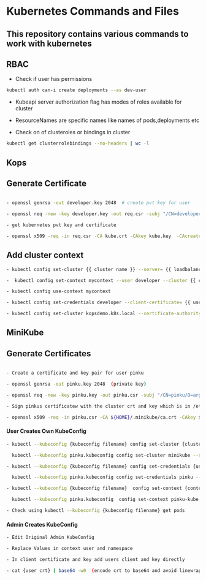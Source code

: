 # Kubernetes Commands and Files

## This repository contains various commands to work with kubernetes

## RBAC

- Check if user has permissions
```sh
kubectl auth can-i create deployments --as dev-user
```

- Kubeapi server authorization flag has modes of roles available for cluster

- ResourceNames are specific names like names of pods,deployments etc

- Check on of clusteroles or bindings in cluster
```sh
kubectl get clusterrolebindings --no-headers | wc -l
```


## Kops

## Generate Certificate

```sh

- openssl genrsa -out developer.key 2048  # create pvt key for user

- openssl req -new -key developer.key -out req.csr -subj "/CN=developer/O=developer"

- get kubernetes pvt key and certificate

- openssl x509 -req -in req.csr -CA kube.crt -CAkey kube.key  -CAcreateserial -out developer.crt -days 365


```

## Add cluster context 
```sh
- kubectl config set-cluster {{ cluster name }} --server= {{ loadbalancer/master url }}

-  kubectl config set-context mycontext --user developer --cluster {{ cluster name }} 

- kubectl config use-context mycontext

- kubectl config set-credentials developer --client-certificate= {{ users certificate}} --client-key= {{ users key }} 

- kubectl config set-cluster kopsdemo.k8s.local --certificate-authority= {{kubernetes certificate  }}

```


## MiniKube

## Generate Certificates

```sh

- Create a certificate and key pair for user pinku

- openssl genrsa -out pinku.key 2048  (private key)

- openssl req -new -key pinku.key -out pinku.csr -subj "/CN=pinku/O=argo" (certificate signing request)

- Sign pinkus certificatew with the cluster crt and key which is in /etc/kubernetes/pki or .minikube folder

- openssl x509 -req -in pinku.csr -CA ${HOME}/.minikube/ca.crt -CAkey ${HOME}/.minikube/ca.key -CAcreateserial -out pinku.crt -days 45  

```

#### User Creates Own KubeConfig

```sh
- kubectl --kubeconfig {kubeconfig filename} config set-cluster {cluster name} --server {server url} --certificate-authority=${HOME}/.minikube/ca.crt (create kubeconfig)

  kubectl --kubeconfig pinku.kubeconfig config set-cluster minikube --server https://192.168.99.100:8443 --certificate-authority=${HOME}/.minikube/ca.crt

- kubectl --kubeconfig {kubeconfig filename} config set-credentials {username } --client-certificate {user crt} --client-key {user key}

  kubectl --kubeconfig pinku.kubeconfig config set-credentials pinku --client-certificate pinku.crt --client-key pinku.key   (attach user)

- kubectl --kubeconfig {kubeconfig filename}  config set-context {context name} --cluster  {cluster name} --namespace {namespace} --user {username}

  kubectl --kubeconfig pinku.kubeconfig  config set-context pinku-kube --cluster  minikube --namespace argo --user pinku  (attach context and namespace)

- Check using kubectl --kubeconfig {kubeconfig filename} get pods
```

#### Admin Creates KubeConfig

```sh
- Edit Original Admin KubeConfig

- Replace Values in context user and namespace

- In client certificate and key add users client and key directly

- cat {user crt} | base64 -w0  (encode crt to base64 and avoid linewrap)

```
